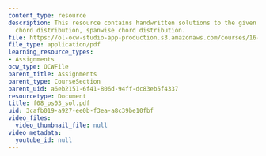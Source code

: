 ```yaml
---
content_type: resource
description: This resource contains handwritten solutions to the given problem on
  chord distribution, spanwise chord distribution.
file: https://ol-ocw-studio-app-production.s3.amazonaws.com/courses/16-01-unified-engineering-i-ii-iii-iv-fall-2005-spring-2006/3cafb019a927ee0bf3eaa8c39be10fbf_f08_ps03_sol.pdf
file_type: application/pdf
learning_resource_types:
- Assignments
ocw_type: OCWFile
parent_title: Assignments
parent_type: CourseSection
parent_uid: a6eb2151-6f41-806d-94ff-dc83eb5f4337
resourcetype: Document
title: f08_ps03_sol.pdf
uid: 3cafb019-a927-ee0b-f3ea-a8c39be10fbf
video_files:
  video_thumbnail_file: null
video_metadata:
  youtube_id: null
---
```

